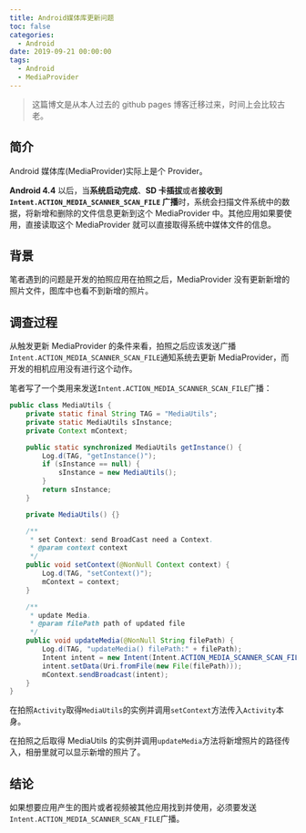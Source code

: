 ```yaml
---
title: Android媒体库更新问题
toc: false
categories:
  - Android
date: 2019-09-21 00:00:00
tags:
  - Android
  - MediaProvider
---
```


> 这篇博文是从本人过去的 github pages 博客迁移过来，时间上会比较古老。

## 简介

Android 媒体库(MediaProvider)实际上是个 Provider。

**Android 4.4** 以后，当**系统启动完成**、**SD 卡插拔**或者**接收到 `Intent.ACTION_MEDIA_SCANNER_SCAN_FILE` 广播**时，系统会扫描文件系统中的数据，将新增和删除的文件信息更新到这个 MediaProvider 中。其他应用如果要使用，直接读取这个 MediaProvider 就可以直接取得系统中媒体文件的信息。

<!--more-->

## 背景

笔者遇到的问题是开发的拍照应用在拍照之后，MediaProvider 没有更新新增的照片文件，图库中也看不到新增的照片。

## 调查过程

从触发更新 MediaProvider 的条件来看，拍照之后应该发送广播`Intent.ACTION_MEDIA_SCANNER_SCAN_FILE`通知系统去更新 MediaProvider，而开发的相机应用没有进行这个动作。

笔者写了一个类用来发送`Intent.ACTION_MEDIA_SCANNER_SCAN_FILE`广播：

```java
public class MediaUtils {
    private static final String TAG = "MediaUtils";
    private static MediaUtils sInstance;
    private Context mContext;

    public static synchronized MediaUtils getInstance() {
        Log.d(TAG, "getInstance()");
        if (sInstance == null) {
            sInstance = new MediaUtils();
        }
        return sInstance;
    }

    private MediaUtils() {}

    /**
     * set Context: send BroadCast need a Context.
     * @param context context
     */
    public void setContext(@NonNull Context context) {
        Log.d(TAG, "setContext()");
        mContext = context;
    }

    /**
     * update Media.
     * @param filePath path of updated file
     */
    public void updateMedia(@NonNull String filePath) {
        Log.d(TAG, "updateMedia() filePath:" + filePath);
        Intent intent = new Intent(Intent.ACTION_MEDIA_SCANNER_SCAN_FILE);
        intent.setData(Uri.fromFile(new File(filePath)));
        mContext.sendBroadcast(intent);
    }
}
```

在拍照`Activity`取得`MediaUtils`的实例并调用`setContext`方法传入`Activity`本身。

在拍照之后取得 MediaUtils 的实例并调用`updateMedia`方法将新增照片的路径传入，相册里就可以显示新增的照片了。

## 结论

如果想要应用产生的图片或者视频被其他应用找到并使用，必须要发送`Intent.ACTION_MEDIA_SCANNER_SCAN_FILE`广播。
